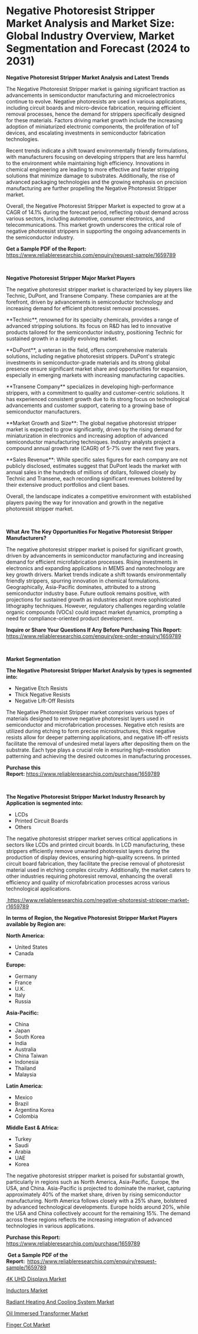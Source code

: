 <p><h1>Negative Photoresist Stripper Market Analysis and Market Size: Global Industry Overview, Market Segmentation and Forecast (2024 to 2031)</h1></p><p><strong>Negative Photoresist Stripper Market Analysis and Latest Trends</strong></p>
<p><p>The Negative Photoresist Stripper market is gaining significant traction as advancements in semiconductor manufacturing and microelectronics continue to evolve. Negative photoresists are used in various applications, including circuit boards and micro-device fabrication, requiring efficient removal processes, hence the demand for strippers specifically designed for these materials. Factors driving market growth include the increasing adoption of miniaturized electronic components, the proliferation of IoT devices, and escalating investments in semiconductor fabrication technologies.</p><p>Recent trends indicate a shift toward environmentally friendly formulations, with manufacturers focusing on developing strippers that are less harmful to the environment while maintaining high efficiency. Innovations in chemical engineering are leading to more effective and faster stripping solutions that minimize damage to substrates. Additionally, the rise of advanced packaging technologies and the growing emphasis on precision manufacturing are further propelling the Negative Photoresist Stripper market.</p><p>Overall, the Negative Photoresist Stripper Market is expected to grow at a CAGR of 14.1% during the forecast period, reflecting robust demand across various sectors, including automotive, consumer electronics, and telecommunications. This market growth underscores the critical role of negative photoresist strippers in supporting the ongoing advancements in the semiconductor industry.</p></p>
<p><strong>Get a Sample PDF of the Report:&nbsp;</strong> <a href="https://www.reliableresearchiq.com/enquiry/request-sample/1659789?utm_campaign=1257&utm_medium=2&utm_source=Github&utm_content=ia&utm_term=28092024&utm_id=negative-photoresist-stripper">https://www.reliableresearchiq.com/enquiry/request-sample/1659789</a></p>
<p>&nbsp;</p>
<p><strong>Negative Photoresist Stripper Major Market Players</strong></p>
<p><p>The negative photoresist stripper market is characterized by key players like Technic, DuPont, and Transene Company. These companies are at the forefront, driven by advancements in semiconductor technology and increasing demand for efficient photoresist removal processes.</p><p>**Technic**, renowned for its specialty chemicals, provides a range of advanced stripping solutions. Its focus on R&D has led to innovative products tailored for the semiconductor industry, positioning Technic for sustained growth in a rapidly evolving market.</p><p>**DuPont**, a veteran in the field, offers comprehensive materials solutions, including negative photoresist strippers. DuPont's strategic investments in semiconductor-grade materials and its strong global presence ensure significant market share and opportunities for expansion, especially in emerging markets with increasing manufacturing capacities.</p><p>**Transene Company** specializes in developing high-performance strippers, with a commitment to quality and customer-centric solutions. It has experienced consistent growth due to its strong focus on technological advancements and customer support, catering to a growing base of semiconductor manufacturers.</p><p>**Market Growth and Size**: The global negative photoresist stripper market is expected to grow significantly, driven by the rising demand for miniaturization in electronics and increasing adoption of advanced semiconductor manufacturing techniques. Industry analysts project a compound annual growth rate (CAGR) of 5-7% over the next five years.</p><p>**Sales Revenue**: While specific sales figures for each company are not publicly disclosed, estimates suggest that DuPont leads the market with annual sales in the hundreds of millions of dollars, followed closely by Technic and Transene, each recording significant revenues bolstered by their extensive product portfolios and client bases.</p><p>Overall, the landscape indicates a competitive environment with established players paving the way for innovation and growth in the negative photoresist stripper market.</p></p>
<p>&nbsp;</p>
<p><strong>What Are The Key Opportunities For Negative Photoresist Stripper Manufacturers?</strong></p>
<p><p>The negative photoresist stripper market is poised for significant growth, driven by advancements in semiconductor manufacturing and increasing demand for efficient microfabrication processes. Rising investments in electronics and expanding applications in MEMS and nanotechnology are key growth drivers. Market trends indicate a shift towards environmentally friendly strippers, spurring innovation in chemical formulations. Geographically, Asia-Pacific dominates, attributed to a strong semiconductor industry base. Future outlook remains positive, with projections for sustained growth as industries adopt more sophisticated lithography techniques. However, regulatory challenges regarding volatile organic compounds (VOCs) could impact market dynamics, prompting a need for compliance-oriented product development.</p></p>
<p><strong>Inquire or Share Your Questions If Any Before Purchasing This Report:</strong> <a href="https://www.reliableresearchiq.com/enquiry/pre-order-enquiry/1659789?utm_campaign=1257&utm_medium=2&utm_source=Github&utm_content=ia&utm_term=28092024&utm_id=negative-photoresist-stripper">https://www.reliableresearchiq.com/enquiry/pre-order-enquiry/1659789</a></p>
<p>&nbsp;</p>
<p><strong>Market Segmentation</strong></p>
<p><strong>The Negative Photoresist Stripper Market Analysis by types is segmented into:</strong></p>
<p><ul><li>Negative Etch Resists</li><li>Thick Negative Resists</li><li>Negative Lift-Off Resists</li></ul></p>
<p><p>The Negative Photoresist Stripper market comprises various types of materials designed to remove negative photoresist layers used in semiconductor and microfabrication processes. Negative etch resists are utilized during etching to form precise microstructures, thick negative resists allow for deeper patterning applications, and negative lift-off resists facilitate the removal of undesired metal layers after depositing them on the substrate. Each type plays a crucial role in ensuring high-resolution patterning and achieving the desired outcomes in manufacturing processes.</p></p>
<p><strong>Purchase this Report:&nbsp;</strong><a href="https://www.reliableresearchiq.com/purchase/1659789?utm_campaign=1257&utm_medium=2&utm_source=Github&utm_content=ia&utm_term=28092024&utm_id=negative-photoresist-stripper">https://www.reliableresearchiq.com/purchase/1659789</a></p>
<p>&nbsp;</p>
<p><strong>The Negative Photoresist Stripper Market Industry Research by Application is segmented into:</strong></p>
<p><ul><li>LCDs</li><li>Printed Circuit Boards</li><li>Others</li></ul></p>
<p><p>The negative photoresist stripper market serves critical applications in sectors like LCDs and printed circuit boards. In LCD manufacturing, these strippers efficiently remove unwanted photoresist layers during the production of display devices, ensuring high-quality screens. In printed circuit board fabrication, they facilitate the precise removal of photoresist material used in etching complex circuitry. Additionally, the market caters to other industries requiring photoresist removal, enhancing the overall efficiency and quality of microfabrication processes across various technological applications.</p></p>
<p><a href="https://www.reliableresearchiq.com/negative-photoresist-stripper-market-r1659789?utm_campaign=1257&utm_medium=2&utm_source=Github&utm_content=ia&utm_term=28092024&utm_id=negative-photoresist-stripper">&nbsp;https://www.reliableresearchiq.com/negative-photoresist-stripper-market-r1659789</a></p>
<p><strong>In terms of Region, the Negative Photoresist Stripper Market Players available by Region are:</strong></p>
<p>
    <p> <strong> North America: </strong>
        <ul>
            <li>United States</li>
            <li>Canada</li>
        </ul>
        </p> 
    <p> <strong> Europe: </strong>
        <ul>
            <li>Germany</li>
            <li>France</li>
            <li>U.K.</li>
            <li>Italy</li>
            <li>Russia</li>
        </ul>
        </p> 
    <p> <strong> Asia-Pacific: </strong>
        <ul>
            <li>China</li>
            <li>Japan</li>
            <li>South Korea</li>
            <li>India</li>
            <li>Australia</li>
            <li>China Taiwan</li>
            <li>Indonesia</li>
            <li>Thailand</li>
            <li>Malaysia</li>
        </ul>
        </p> 
    <p> <strong> Latin America: </strong>
        <ul>
            <li>Mexico</li>
            <li>Brazil</li>
            <li>Argentina Korea</li>
            <li>Colombia</li>
        </ul>
        </p> 
    <p> <strong> Middle East & Africa: </strong>
        <ul>
            <li>Turkey</li>
            <li>Saudi</li>
            <li>Arabia</li>
            <li>UAE</li>
            <li>Korea</li>
        </ul>
    </p>
    </p>
<p><p>The negative photoresist stripper market is poised for substantial growth, particularly in regions such as North America, Asia-Pacific, Europe, the USA, and China. Asia-Pacific is projected to dominate the market, capturing approximately 40% of the market share, driven by rising semiconductor manufacturing. North America follows closely with a 25% share, bolstered by advanced technological developments. Europe holds around 20%, while the USA and China collectively account for the remaining 15%. The demand across these regions reflects the increasing integration of advanced technologies in various applications.</p></p>
<p><strong>Purchase this Report: </strong><a href="https://www.reliableresearchiq.com/purchase/1659789?utm_campaign=1257&utm_medium=2&utm_source=Github&utm_content=ia&utm_term=28092024&utm_id=negative-photoresist-stripper">https://www.reliableresearchiq.com/purchase/1659789</a></p>
<p>&nbsp;<strong>Get a Sample PDF of the Report:&nbsp;&nbsp;</strong><a href="https://www.reliableresearchiq.com/enquiry/request-sample/1659789?utm_campaign=1257&utm_medium=2&utm_source=Github&utm_content=ia&utm_term=28092024&utm_id=negative-photoresist-stripper">https://www.reliableresearchiq.com/enquiry/request-sample/1659789</a></p>
<p><strong></strong></p>
<p><p><a href="https://issuu.com/reportprime-2/docs/4k-uhd-displays-market-size-2030.pp_e8aa85e1c3d082?utm_campaign=1257&utm_medium=2&utm_source=Github&utm_content=ia&utm_term=28092024&utm_id=negative-photoresist-stripper">4K UHD Displays Market</a></p><p><a href="https://issuu.com/reportprime-2/docs/inductors-market-size-2030.pptx_2a51726aa1f409?utm_campaign=1257&utm_medium=2&utm_source=Github&utm_content=ia&utm_term=28092024&utm_id=negative-photoresist-stripper">Inductors Market</a></p><p><a href="https://www.linkedin.com/pulse/global-radiant-heating-cooling-system-market-opportunities-i747c?utm_campaign=1257&utm_medium=2&utm_source=Github&utm_content=ia&utm_term=28092024&utm_id=negative-photoresist-stripper">Radiant Heating And Cooling System Market</a></p><p><a href="https://www.linkedin.com/pulse/oil-immersed-transformer-market-size-growing-cagr-47-report-1xcnc?utm_campaign=1257&utm_medium=2&utm_source=Github&utm_content=ia&utm_term=28092024&utm_id=negative-photoresist-stripper">Oil Immersed Transformer Market</a></p><p><a href="https://www.linkedin.com/pulse/exploring-finger-cot-market-dynamics-global-trends-meqie?utm_campaign=1257&utm_medium=2&utm_source=Github&utm_content=ia&utm_term=28092024&utm_id=negative-photoresist-stripper">Finger Cot Market</a></p></p>